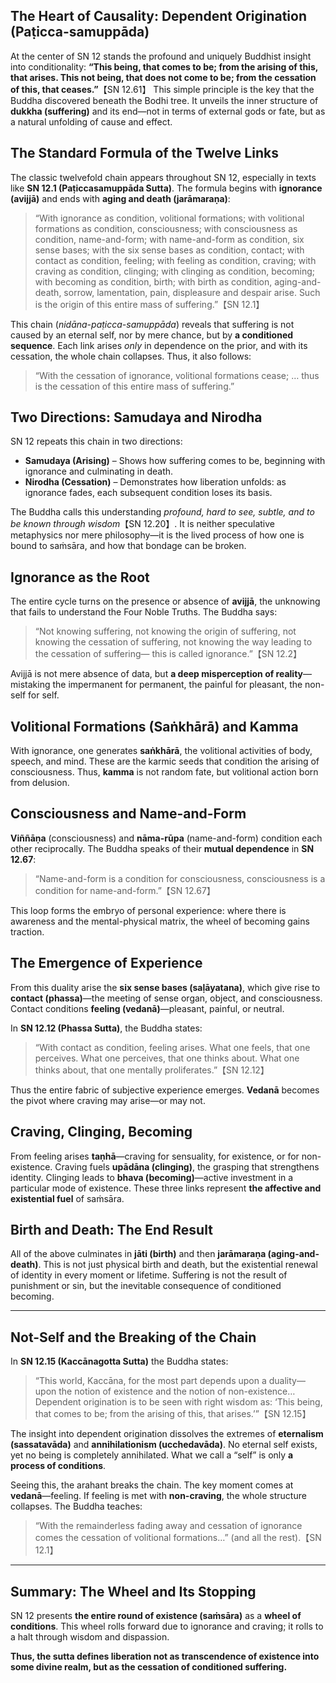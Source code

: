 
## The Heart of Causality: Dependent Origination (Paṭicca-samuppāda)

At the center of SN 12 stands the profound and uniquely Buddhist insight into conditionality: **“This being, that comes to be; from the arising of this, that arises. This not being, that does not come to be; from the cessation of this, that ceases.”**【SN 12.61】
This simple principle is the key that the Buddha discovered beneath the Bodhi tree. It unveils the inner structure of **dukkha (suffering)** and its end—not in terms of external gods or fate, but as a natural unfolding of cause and effect.

## The Standard Formula of the Twelve Links

The classic twelvefold chain appears throughout SN 12, especially in texts like **SN 12.1 (Paṭiccasamuppāda Sutta)**. The formula begins with **ignorance (avijjā)** and ends with **aging and death (jarāmaraṇa)**:

> “With ignorance as condition, volitional formations;
> with volitional formations as condition, consciousness;
> with consciousness as condition, name-and-form;
> with name-and-form as condition, six sense bases;
> with the six sense bases as condition, contact;
> with contact as condition, feeling;
> with feeling as condition, craving;
> with craving as condition, clinging;
> with clinging as condition, becoming;
> with becoming as condition, birth;
> with birth as condition, aging-and-death,
> sorrow, lamentation, pain, displeasure and despair arise.
> Such is the origin of this entire mass of suffering.”【SN 12.1】

This chain (*nidāna-paṭicca-samuppāda*) reveals that suffering is not caused by an eternal self, nor by mere chance, but by **a conditioned sequence**. Each link arises *only* in dependence on the prior, and with its cessation, the whole chain collapses. Thus, it also follows:

> “With the cessation of ignorance, volitional formations cease;
> … thus is the cessation of this entire mass of suffering.”

## Two Directions: Samudaya and Nirodha

SN 12 repeats this chain in two directions:

* **Samudaya (Arising)** – Shows how suffering comes to be, beginning with ignorance and culminating in death.
* **Nirodha (Cessation)** – Demonstrates how liberation unfolds: as ignorance fades, each subsequent condition loses its basis.

The Buddha calls this understanding *profound, hard to see, subtle, and to be known through wisdom*【SN 12.20】. It is neither speculative metaphysics nor mere philosophy—it is the lived process of how one is bound to saṁsāra, and how that bondage can be broken.

## Ignorance as the Root

The entire cycle turns on the presence or absence of **avijjā**, the unknowing that fails to understand the Four Noble Truths. The Buddha says:

> “Not knowing suffering, not knowing the origin of suffering,
> not knowing the cessation of suffering,
> not knowing the way leading to the cessation of suffering—
> this is called ignorance.”【SN 12.2】

Avijjā is not mere absence of data, but **a deep misperception of reality**—mistaking the impermanent for permanent, the painful for pleasant, the non-self for self.

## Volitional Formations (Saṅkhārā) and Kamma

With ignorance, one generates **saṅkhārā**, the volitional activities of body, speech, and mind. These are the karmic seeds that condition the arising of consciousness. Thus, **kamma** is not random fate, but volitional action born from delusion.

## Consciousness and Name-and-Form

**Viññāṇa** (consciousness) and **nāma-rūpa** (name-and-form) condition each other reciprocally. The Buddha speaks of their **mutual dependence** in **SN 12.67**:

> “Name-and-form is a condition for consciousness,
> consciousness is a condition for name-and-form.”【SN 12.67】

This loop forms the embryo of personal experience: where there is awareness and the mental-physical matrix, the wheel of becoming gains traction.

## The Emergence of Experience

From this duality arise the **six sense bases (saḷāyatana)**, which give rise to **contact (phassa)**—the meeting of sense organ, object, and consciousness. Contact conditions **feeling (vedanā)**—pleasant, painful, or neutral.

In **SN 12.12 (Phassa Sutta)**, the Buddha states:

> “With contact as condition, feeling arises. What one feels, that one perceives.
> What one perceives, that one thinks about.
> What one thinks about, that one mentally proliferates.”【SN 12.12】

Thus the entire fabric of subjective experience emerges. **Vedanā** becomes the pivot where craving may arise—or may not.

## Craving, Clinging, Becoming

From feeling arises **taṇhā**—craving for sensuality, for existence, or for non-existence. Craving fuels **upādāna (clinging)**, the grasping that strengthens identity. Clinging leads to **bhava (becoming)**—active investment in a particular mode of existence. These three links represent **the affective and existential fuel** of saṁsāra.

## Birth and Death: The End Result

All of the above culminates in **jāti (birth)** and then **jarāmaraṇa (aging-and-death)**. This is not just physical birth and death, but the existential renewal of identity in every moment or lifetime. Suffering is not the result of punishment or sin, but the inevitable consequence of conditioned becoming.

---

## Not-Self and the Breaking of the Chain

In **SN 12.15 (Kaccānagotta Sutta)** the Buddha states:

> “This world, Kaccāna, for the most part depends upon a duality—
> upon the notion of existence and the notion of non-existence…
> Dependent origination is to be seen with right wisdom as:
> ‘This being, that comes to be; from the arising of this, that arises.’”【SN 12.15】

The insight into dependent origination dissolves the extremes of **eternalism (sassatavāda)** and **annihilationism (ucchedavāda)**. No eternal self exists, yet no being is completely annihilated. What we call a “self” is only **a process of conditions**.

Seeing this, the arahant breaks the chain. The key moment comes at **vedanā**—feeling. If feeling is met with **non-craving**, the whole structure collapses. The Buddha teaches:

> “With the remainderless fading away and cessation of ignorance comes the cessation of volitional formations…”
> (and all the rest).【SN 12.1】

---

## Summary: The Wheel and Its Stopping

SN 12 presents **the entire round of existence (saṁsāra)** as a **wheel of conditions**. This wheel rolls forward due to ignorance and craving; it rolls to a halt through wisdom and dispassion.

**Thus, the sutta defines liberation not as transcendence of existence into some divine realm, but as the cessation of conditioned suffering.**

